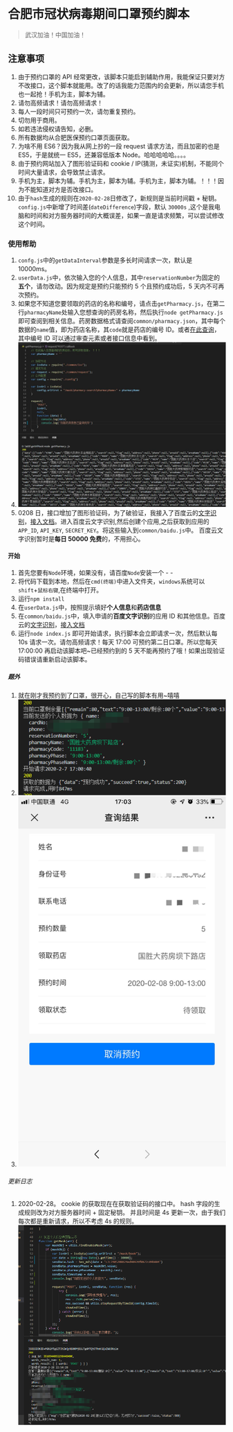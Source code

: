 # 合肥市冠状病毒期间口罩预约脚本

> 武汉加油！中国加油！

## 注意事项

1. 由于预约口罩的 API 经常更改，该脚本只能启到辅助作用，我能保证只要对方不改接口，这个脚本就能用。改了的话我能力范围内的会更新，所以请您手机也一起抢！手机为主，脚本为辅。
2. 请勿高频请求！请勿高频请求！
3. 每人一段时间只可预约一次，请勿重复预约。
4. 切勿用于商用。
5. 如若违法侵权请告知，必删。
6. 所有数据均从合肥医保预约口罩页面获取。
7. 为啥不用 ES6？因为我从网上抄的一段 request 请求方法，而且加密的也是 ES5，于是就统一 ES5，还兼容低版本 Node。哈哈哈哈哈。。。。
8. 由于预约网站加入了图形验证码和 cookie / IP(猜测，未证实)机制，不能同个时间大量请求，会导致禁止请求。
9. 手机为主，脚本为辅。手机为主，脚本为辅。手机为主，脚本为辅。！！！因为不能知道对方是否改接口。
10. 由于`hash`生成的规则在`2020-02-28`日修改了，新规则是当前时间戳 + 秘钥。`config.js`中新增了时间差(`dateDifference`)字段，默认 `30000s` ,这个是我电脑和时间和对方服务器时间的大概误差，如果一直是请求频繁，可以尝试修改这个时间。

### 使用帮助

1. `confg.js`中的`getDataInterval`参数是多长时间请求一次，默认是 10000ms。
2. `userData.js`中，依次输入您的个人信息，其中`reservationNumber`为固定的**五个**，请勿改动。因为规定是预约只能预约 5 个且预约成功后，5 天内不可再次预约。
3. 如果您不知道您要领取的药店的名称和编号，请点击`getPharmacy.js`，在第二行`pharmacyName`处输入您想查询的药房名称，然后执行`node getPharmacy.js`即可查阅到相关信息。药房数据格式请查阅`common/pharmacy.json`，其中每个数据的`name`值，即为药店名称，其`code`就是药店的编号 ID。或者[在此查询](http://kzgm.bbshjz.cn:8000/ncms/mask/pharmacy-list)，其中编号 ID 可以通过审查元素或者接口信息中看到。
4. ![pharmacy](https://github.com/542154968/getHfMask/blob/master/images/pharmacy.jpg)
5. 0208 日，接口增加了图形验证码，为了破验证，我接入了百度云的[文字识别](https://console.bce.baidu.com/ai/#/ai/ocr/overview/index)，[接入文档](https://cloud.baidu.com/doc/OCR/s/Ok3h7ydf4)。进入百度云文字识别,然后创建个应用,之后获取到应用的`APP_ID`, `API_KEY`, `SECRET_KEY`。将这些输入到`common/baidu.js`中。 百度云文字识别暂时是**每日 50000 免费**的，不用担心。

#### 开始

1. 首先您要有`Node`环境，如果没有，请百度`Node`安装一个 - -
2. 将代码下载到本地，然后在`cmd(终端)`中进入文件夹，`windows`系统可以`shift`+`鼠标右键`,在终端中打开。
3. 运行`npm install`
4. 在`userData.js`中，按照提示填好**个人信息**和**药店信息**
5. 在`common/baidu.js`中，填入申请的**百度文字识别**的应用 ID 和其他信息。百度云的[文字识别](https://console.bce.baidu.com/ai/#/ai/ocr/overview/index)，[接入文档](https://cloud.baidu.com/doc/OCR/s/Ok3h7ydf4)
6. 运行`node index.js` 即可开始请求，执行脚本会立即请求一次，然后默认每 10s 请求一次。请勿高频请求！每天 17:00 可预约第二日口罩。所以您每天 17:00:00 再启动该脚本吧~已经预约到的 5 天不能再预约了哦！如果出现验证码错误请重新启动该脚本。

##### 题外

1. 就在刚才我预约到了口罩，很开心，自己写的脚本有用~嘻嘻
2. ![requestInfo](https://github.com/542154968/getHfMask/blob/master/images/requestInfo.png)
3. ![getMaskDetail](https://github.com/542154968/getHfMask/blob/master/images/getMaskDetail.jpg)

###### 更新日志

1. 2020-02-28。 cookie 的获取现在在获取验证码的接口中。 hash 字段的生成规则改为对方服务器时间 + 固定秘钥。 并且时间是 4s 更新一次，由于我们每次都是重新请求，所以不考虑 4s 的规则。![20200228破解成功图片](https://github.com/542154968/getHfMask/blob/master/images/20200228.png)
